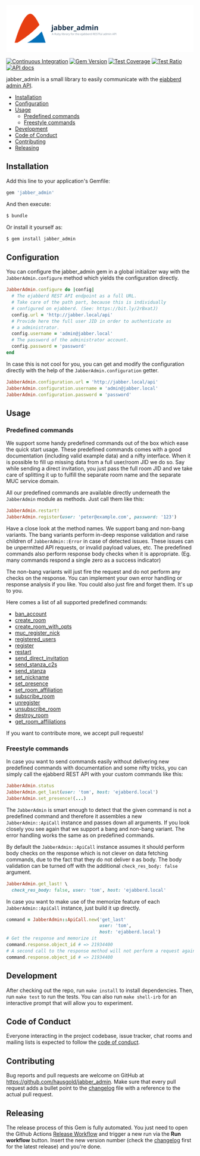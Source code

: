 ![jabber_admin](doc/assets/project.svg)

[![Continuous Integration](https://github.com/hausgold/jabber_admin/actions/workflows/test.yml/badge.svg?branch=master)](https://github.com/hausgold/jabber_admin/actions/workflows/test.yml)
[![Gem Version](https://badge.fury.io/rb/jabber_admin.svg)](https://badge.fury.io/rb/jabber_admin)
[![Test Coverage](https://automate-api.hausgold.de/v1/coverage_reports/jabber_admin/coverage.svg)](https://knowledge.hausgold.de/coverage)
[![Test Ratio](https://automate-api.hausgold.de/v1/coverage_reports/jabber_admin/ratio.svg)](https://knowledge.hausgold.de/coverage)
[![API docs](https://automate-api.hausgold.de/v1/coverage_reports/jabber_admin/documentation.svg)](https://www.rubydoc.info/gems/jabber_admin)

jabber_admin is a small library to easily communicate with the [ejabberd
admin API](https://docs.ejabberd.im/developer/ejabberd-api/admin-api).

- [Installation](#installation)
- [Configuration](#configuration)
- [Usage](#usage)
  - [Predefined commands](#predefined-commands)
  - [Freestyle commands](#freestyle-commands)
- [Development](#development)
- [Code of Conduct](#code-of-conduct)
- [Contributing](#contributing)
- [Releasing](#releasing)

## Installation

Add this line to your application's Gemfile:

```ruby
gem 'jabber_admin'
```

And then execute:

```bash
$ bundle
```

Or install it yourself as:

```bash
$ gem install jabber_admin
```

## Configuration

You can configure the jabber_admin gem in a global initializer way with the
`JabberAdmin.configure` method which yields the configuration directly.

```ruby
JabberAdmin.configure do |config|
  # The ejabberd REST API endpoint as a full URL.
  # Take care of the path part, because this is individually
  # configured on ejabberd. (See: https://bit.ly/2rBxatJ)
  config.url = 'http://jabber.local/api'
  # Provide here the full user JID in order to authenticate as
  # a administrator.
  config.username = 'admin@jabber.local'
  # The password of the administrator account.
  config.password = 'password'
end
```

In case this is not cool for you, you can get and modify the configuration
directly with the help of the `JabberAdmin.configuration` getter.

```ruby
JabberAdmin.configuration.url = 'http://jabber.local/api'
JabberAdmin.configuration.username = 'admin@jabber.local'
JabberAdmin.configuration.password = 'password'
```

## Usage

### Predefined commands

We support some handy predefined commands out of the box which ease the quick
start usage. These predefined commands comes with a good documentation
(including valid example data) and a nifty interface. When it is possible to
fill up missing data from a full user/room JID we do so. Say while sending a
direct invitation, you just pass the full room JID and we take care of
splitting it up to fulfill the separate room name and the separate MUC service
domain.

All our predefined commands are available directly underneath the `JabberAdmin`
module as methods. Just call them like this:

```ruby
JabberAdmin.restart!
JabberAdmin.register(user: 'peter@example.com', password: '123')
```

Have a close look at the method names. We support bang and non-bang variants.
The bang variants perform in-deep response validation and raise children of
`JabberAdmin::Error` in case of detected issues. These issues can be
unpermitted API requests, or invalid payload values, etc. The predefined
commands also perform response body checks when it is appropriate. (Eg. many
commands respond a single zero as a success indicator)

The non-bang variants will just fire the request and do not perform any checks
on the response. You can implement your own error handling or response analysis
if you like. You could also just fire and forget them. It's up to you.

Here comes a list of all supported predefined commands:

- [ban_account](https://bit.ly/2KW9xVt)
- [create_room](https://bit.ly/2rB8DFR)
- [create_room_with_opts](https://bit.ly/2IBEfVO)
- [muc_register_nick](https://bit.ly/2G9EBNQ)
- [registered_users](https://bit.ly/2KhwT6Z)
- [register](https://bit.ly/2wyhAox)
- [restart](https://bit.ly/2G7YEwd)
- [send_direct_invitation](https://bit.ly/2wuTpr2)
- [send_stanza_c2s](https://bit.ly/2wwUcYr)
- [send_stanza](https://bit.ly/2rzxyK1)
- [set_nickname](https://bit.ly/2rBdyqc)
- [set_presence](https://bit.ly/2rzxyK1)
- [set_room_affiliation](https://bit.ly/2G5MfbW)
- [subscribe_room](https://bit.ly/2Ke7Zoy)
- [unregister](https://bit.ly/2wwYnDE)
- [unsubscribe_room](https://bit.ly/2G5zcrj)
- [destroy_room](https://bit.ly/31CtqxB)
- [get_room_affiliations](https://bit.ly/3qI9Nyq)

If you want to contribute more, we accept pull requests!

### Freestyle commands

In case you want to send commands easily without delivering new predefined
commands with documentation and some nifty tricks, you can simply call the
ejabberd REST API with your custom commands like this:

```ruby
JabberAdmin.status
JabberAdmin.get_last(user: 'tom', host: 'ejabberd.local')
JabberAdmin.set_presence!(...)
```

The `JabberAdmin` is smart enough to detect that the given command is not a
predefined command and therefore it assembles a new `JabberAdmin::ApiCall`
instance and passes down all arguments. If you look closely you see again that
we support a bang and non-bang variant. The error handling works the same as on
predefined commands.

By default the `JabberAdmin::ApiCall` instance assumes it should perform body
checks on the response which is not clever on data fetching commands, due to
the fact that they do not deliver `0` as body. The body validation can be
turned off with the additional `check_res_body: false` argument.

```ruby
JabberAdmin.get_last! \
  check_res_body: false, user: 'tom', host: 'ejabberd.local'
```

In case you want to make use of the memorize feature of each
`JabberAdmin::ApiCall` instance, just build it up directly.

```ruby
command = JabberAdmin::ApiCall.new('get_last'
                                   user: 'tom',
                                   host: 'ejabberd.local')
# Get the response and memorize it
command.response.object_id # => 21934400
# A second call to the response method will not perform a request again
command.response.object_id # => 21934400
```

## Development

After checking out the repo, run `make install` to install dependencies. Then,
run `make test` to run the tests. You can also run `make shell-irb` for an
interactive prompt that will allow you to experiment.

## Code of Conduct

Everyone interacting in the project codebase, issue tracker, chat
rooms and mailing lists is expected to follow the [code of
conduct](./CODE_OF_CONDUCT.md).

## Contributing

Bug reports and pull requests are welcome on GitHub at
https://github.com/hausgold/jabber_admin. Make sure that every pull request adds
a bullet point to the [changelog](./CHANGELOG.md) file with a reference to the
actual pull request.

## Releasing

The release process of this Gem is fully automated. You just need to open the
Github Actions [Release
Workflow](https://github.com/hausgold/jabber_admin/actions/workflows/release.yml)
and trigger a new run via the **Run workflow** button. Insert the new version
number (check the [changelog](./CHANGELOG.md) first for the latest release) and
you're done.
